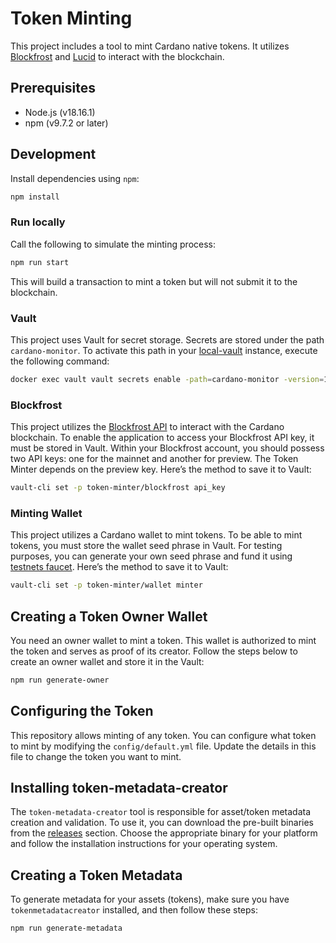 # Token Minting

This project includes a tool to mint Cardano native tokens. It utilizes
[Blockfrost](https://blockfrost.io/) and
[Lucid](https://lucid.spacebudz.io/) to interact with the blockchain.

## Prerequisites

  - Node.js (v18.16.1)
  - npm (v9.7.2 or later)

## Development

Install dependencies using `npm`:

``` bash
npm install
```

### Run locally

Call the following to simulate the minting process:

``` bash
npm run start
```

This will build a transaction to mint a token but will not submit it to
the blockchain.

### Vault

This project uses Vault for secret storage. Secrets are stored under the
path `cardano-monitor`. To activate this path in your
[local-vault](https://github.com/MynthAI/local-vault) instance, execute
the following command:

``` bash
docker exec vault vault secrets enable -path=cardano-monitor -version=1 kv
```

### Blockfrost

This project utilizes the [Blockfrost API](https://blockfrost.dev/) to
interact with the Cardano blockchain. To enable the application to
access your Blockfrost API key, it must be stored in Vault. Within your
Blockfrost account, you should possess two API keys: one for the mainnet
and another for preview. The Token Minter depends on the preview key.
Here’s the method to save it to Vault:

``` bash
vault-cli set -p token-minter/blockfrost api_key
```

### Minting Wallet

This project utilizes a Cardano wallet to mint tokens. To be able to
mint tokens, you must store the wallet seed phrase in Vault. For testing
purposes, you can generate your own seed phrase and fund it using
[testnets
faucet](https://docs.cardano.org/cardano-testnet/tools/faucet/). Here’s
the method to save it to Vault:

``` bash
vault-cli set -p token-minter/wallet minter
```

## Creating a Token Owner Wallet

You need an owner wallet to mint a token. This wallet is authorized to
mint the token and serves as proof of its creator. Follow the steps
below to create an owner wallet and store it in the Vault:

``` bash
npm run generate-owner
```

## Configuring the Token

This repository allows minting of any token. You can configure what
token to mint by modifying the `config/default.yml` file. Update the
details in this file to change the token you want to mint.

## Installing token-metadata-creator

The `token-metadata-creator` tool is responsible for asset/token metadata creation and validation. To use it, you can download the pre-built binaries from the [releases](https://github.com/input-output-hk/offchain-metadata-tools#pre-built-binaries) section. Choose the appropriate binary for your platform and follow the installation instructions for your operating system. 

## Creating a Token Metadata

To generate metadata for your assets (tokens), make sure you have `tokenmetadatacreator` installed, and then follow these steps:


``` bash
npm run generate-metadata
```